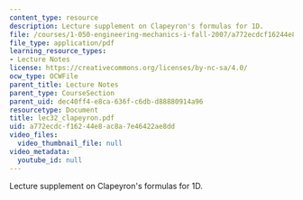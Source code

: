 ```yaml
---
content_type: resource
description: Lecture supplement on Clapeyron's formulas for 1D.
file: /courses/1-050-engineering-mechanics-i-fall-2007/a772ecdcf16244e8ac8a7e46422ae8dd_lec32_clapeyron.pdf
file_type: application/pdf
learning_resource_types:
- Lecture Notes
license: https://creativecommons.org/licenses/by-nc-sa/4.0/
ocw_type: OCWFile
parent_title: Lecture Notes
parent_type: CourseSection
parent_uid: dec40ff4-e8ca-636f-c6db-d88880914a96
resourcetype: Document
title: lec32_clapeyron.pdf
uid: a772ecdc-f162-44e8-ac8a-7e46422ae8dd
video_files:
  video_thumbnail_file: null
video_metadata:
  youtube_id: null
---
```

Lecture supplement on Clapeyron's formulas for 1D.